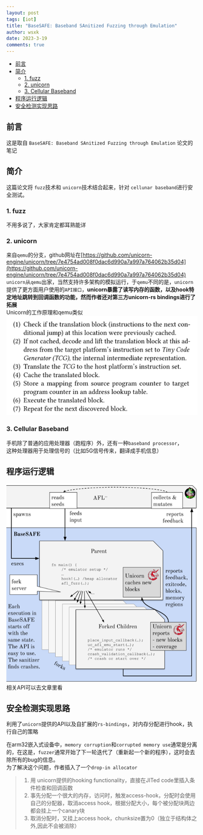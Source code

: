 ```yaml
---
layout: post
tags: [iot]
title: "BaseSAFE: Baseband SAnitized Fuzzing through Emulation"
author: wsxk
date: 2023-3-19
comments: true
---
```


- [前言](#前言)
- [简介](#简介)
  - [1. fuzz](#1-fuzz)
  - [2. unicorn](#2-unicorn)
  - [3. Cellular Baseband](#3-cellular-baseband)
- [程序运行逻辑](#程序运行逻辑)
- [安全检测实现思路](#安全检测实现思路)


## 前言<br>
这是取自 `BaseSAFE: Baseband SAnitized Fuzzing through Emulation` 论文的笔记<br>

## 简介<br>
这篇论文将 `fuzz`技术和 `unicorn`技术结合起来，针对 `cellunar baseband`进行安全测试。<br>

### 1. fuzz<br>
不用多说了，大家肯定都耳熟能详<br>

### 2. unicorn<br>
来自`qemu`的分支，github网址在[https://github.com/unicorn-engine/unicorn/tree/7e4754ad008f0dac6d990a7a997a764062b35d04](https://github.com/unicorn-engine/unicorn/tree/7e4754ad008f0dac6d990a7a997a764062b35d04)<br>
`unicorn`从`qemu`出家，当然支持许多架构的模拟运行，于`qemu`不同的是，`unicorn`提供了更方面用户使用的`API接口`，**unicorn暴露了读写内存的函数，以及hook特定地址跳转到回调函数的功能，然而作者还对第三方unicorn-rs bindings进行了拓展**<br>
Unicorn的工作原理和qemu类似<br>
![](https://raw.githubusercontent.com/wsxk/wsxk_pictures/main/2023-2-18-reverse/20230319141716.png)

### 3. Cellular Baseband<br>
手机除了普通的应用处理器（跑程序）外，还有一种`baseband processor`，<br>
这种处理器用于处理信号的（比如5G信号传来，翻译成手机信息）<br>

## 程序运行逻辑<br>
![](https://raw.githubusercontent.com/wsxk/wsxk_pictures/main/2023-2-18-reverse/20230319151047.png)
相关API可以去文章里看<br>


## 安全检测实现思路<br>
利用了`unicorn`提供的API以及自扩展的`rs-bindings`，对内存分配进行hook，执行自己的策略<br>

在arm32嵌入式设备中，`memory corruption`和`corrupted memory use`通常是分离的，在这是，`fuzzer`通常开始了下一轮迭代了（重新起一个新的程序），这时会去除所有的bug的信息。<br>
为了解决这个问题，作者插入了一个`drop-in allocator`<br>
> 1. 用 unicorn提供的hooking functionality，直接在JITed code里插入条件检查和回调函数
> 2. 事先分配一个很大的内存，访问时，触发access-hook，分配时会使用自己的分配器，取消access hook，根据分配大小，每个被分配块两边都会挂上一个canary块
> 3. 取消分配时，又挂上access hook，chunksize置为0（独立于结构体之外,因此不会被消除）
